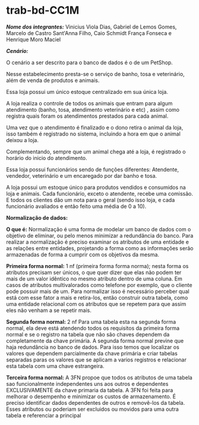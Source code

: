 # trab-bd-CC1M

***Nome dos integrantes:***
Vinicius Viola Dias,
Gabriel de Lemos Gomes,
Marcelo de Castro Sant'Anna Filho,
Caio Schmidt França Fonseca
e Henrique Moro Maciel

***Cenário:***

O cenário a ser descrito para o banco de dados é o de um PetShop.

Nesse estabelecimento presta-se o serviço de banho, tosa e 
veterinário, além de venda de produtos e animais.

Essa loja possui um único estoque centralizado em sua única loja.

A loja realiza o controle de todos os animais que entram para algum atendimento (banho, tosa, atendimento veterinário e etc) , assim como registra quais foram os atendimentos prestados para cada animal.

Uma vez que o atendimento é finalizado e o dono retira o animal da loja, isso também é registrado no sistema, incluindo a hora em que o animal deixou a loja.

Complementando, sempre que um animal chega até a loja, é registrado o horário do inicio do atendimento.

Essa loja possui funcionários sendo de funções diferentes: Atendente,
vendedor, veterinário e um encaregado por dar banho e tosa.

A loja possui um estoque único para produtos vendidos e consumidos na loja e animais. 
Cada funcionário, exceto o atendente, recebe uma comissão. 
E todos os clientes dão um nota para o geral (sendo isso loja, e cada funcionário avaliados e então feito uma média de 0 a 10).

**Normalização de dados:**

**O que é:**
Normalização é uma forma de modelar um banco de dados com o objetivo de eliminar, ou pelo menos minimizar a redundância do banco. Para realizar a normalização é preciso examinar os atributos de uma entidade e as relações entre entidades, projetando a forma como as informações serão armazenadas de forma a cumprir com os objetivos da mesma.

**Primeira forma normal:** 1 nf (primeira forma forma norma); nesta forma os atributos precisam ser únicos, o que quer dizer que elas não podem ter mais de um valor idêntico no mesmo atributo dentro de uma coluna. Em casos de atributos multivalorados como telefone por exemplo, que o cliente pode possuir mais de um. Para normalizar isso é necessário perceber qual está com esse fator a mais e retira-los, então construir outra tabela, como uma entidade relacional com os atributos que se repetem para que assim eles não venham a se repetir mais.

**Segunda forma normal:** 2 nf Para uma tabela esta na segunda forma normal, ela deve está atendendo todos os requisitos da primeira forma normal e se o registro na tabela que não são chaves dependem da completamente da chave primária. A segunda forma normal previne que haja redundância no banco de dados. Para isso temos que localizar os valores que dependem parcialmente da chave primária e criar tabelas separadas paras os valores que se aplicam a varios registros e relacionar esta tabela com uma chave estrangeira.

**Terceira forma normal:** A 3FN propoe que todos os atributos de uma tabela sao funcionalmente independentes uns aos outros e dependentes EXCLUSIVAMENTE da chave primaria da tabela. A 3FN foi feita para melhorar o desempenho e minimizar os custos de armazenamento. É preciso identificar dados dependentes de outros e removê-los da tabela. Esses atributos ou poderiam ser excluidos ou movidos para uma outra tabela e referenciar a principal
